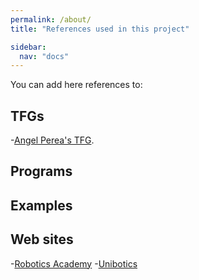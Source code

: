 ```yaml
---
permalink: /about/
title: "References used in this project"

sidebar:
  nav: "docs"
---
```


You can add here references to:

## TFGs

  -[Angel Perea's TFG](https://gsyc.urjc.es/jmplaza/students/tfg-kibotics-analytics-angel_perea-2020.pdf).
## Programs
## Examples
## Web sites

  -[Robotics Academy](https://jderobot.github.io/RoboticsAcademy/)
  -[Unibotics](https://unibotics.org/)
  
